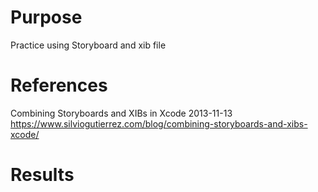 # Purpose
Practice using Storyboard and xib file

# References
Combining Storyboards and XIBs in Xcode
2013-11-13
https://www.silviogutierrez.com/blog/combining-storyboards-and-xibs-xcode/

# Results

